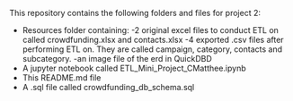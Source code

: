 This repository contains the following folders and files for project 2:
 - Resources folder containing:
 			 -2 original excel files to conduct ETL on called crowdfunding.xlsx and contacts.xlsx
   		-4 exported .csv files after performing ETL on. They are called campaign, category, contacts and subcategory.
   		-an image file of the erd in QuickDBD
 - A jupyter notebook called ETL_Mini_Project_CMatthee.ipynb
 - This README.md file
 - A .sql file called crowdfunding_db_schema.sql
